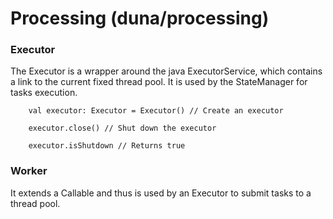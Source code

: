 
# Processing (duna/processing)

### Executor

The Executor is a wrapper around the java ExecutorService, which contains a link to the current fixed thread pool. It is used by the StateManager for tasks execution.

```tut
    val executor: Executor = Executor() // Create an executor

    executor.close() // Shut down the executor

    executor.isShutdown // Returns true
```

### Worker

It extends a Callable and thus is used by an Executor to submit tasks to a thread pool.